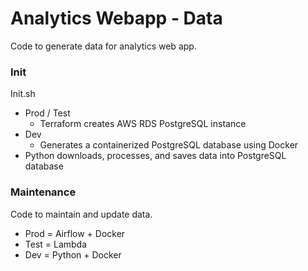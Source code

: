 # Analytics Webapp - Data
Code to generate data for analytics web app.

### Init
Init.sh
- Prod / Test
    - Terraform creates AWS RDS PostgreSQL instance
- Dev
    - Generates a containerized PostgreSQL database using Docker
- Python downloads, processes, and saves data into PostgreSQL database

### Maintenance
Code to maintain and update data.
- Prod = Airflow + Docker
- Test = Lambda
- Dev = Python + Docker
